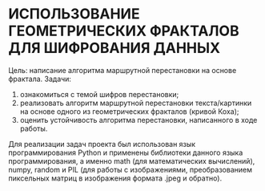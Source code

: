 # ИСПОЛЬЗОВАНИЕ ГЕОМЕТРИЧЕСКИХ ФРАКТАЛОВ ДЛЯ ШИФРОВАНИЯ ДАННЫХ

Цель: написание алгоритма маршрутной перестановки на основе фрактала.
Задачи: 
1. ознакомиться с темой шифров перестановки;
2. реализовать алгоритм маршрутной перестановки текста/картинки на основе одного из геометрических фракталов (кривой Коха);
3. оценить устойчивость алгоритма перестановки, написанного в ходе работы.

Для реализации задач проекта был использован язык программирования Python и применены библиотеки данного языка программирования, а именно math (для математических вычислений), numpy, random и PIL (для работы с изображениями, преобразованием пиксельных матриц в изображения формата .jpeg и обратно).
